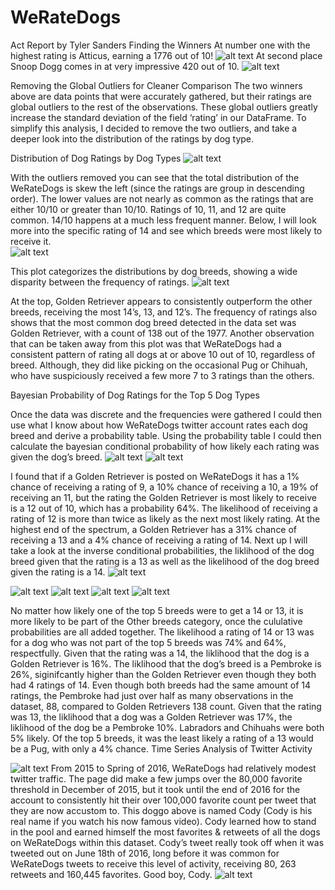# WeRateDogs


Act Report by Tyler Sanders
Finding the Winners
At number one with the highest rating is Atticus, earning a 1776 out of 10! 
![alt text](https://https://github.com/TyDataSci/WeRateDogs/blob/master/blogpics/Picture1.jpg?raw=true)
At second place Snoop Dogg comes in at very impressive 420 out of 10.
![alt text](https://https://github.com/TyDataSci/WeRateDogs/blob/master/blogpics/Picture1.jpg?raw=true)

Removing the Global Outliers for Cleaner Comparison
The two winners above are data points that were accurately gathered, but their ratings are global outliers to the rest of the observations. These global outliers greatly increase the standard deviation of the field ‘rating’ in our DataFrame.
To simplify this analysis, I decided to remove the two outliers, and take a deeper look into the distribution of the ratings by dog type.

Distribution of Dog Ratings by Dog Types
![alt text](https://https://github.com/TyDataSci/WeRateDogs/blob/master/blogpics/Picture3.png?raw=true)

With the outliers removed you can see that the total distribution of the WeRateDogs is skew the left (since the ratings are group in descending order). 
The lower values are not nearly as common as the ratings that are either 10/10 or greater than 10/10. Ratings of 10, 11, and 12 are quite common. 
14/10 happens at a much less frequent manner. Below, I will look more into the specific rating of 14 and see which breeds were most likely to receive it.  
![alt text](https://https://github.com/TyDataSci/WeRateDogs/blob/master/blogpics/Picture4.png?raw=true)


This plot categorizes the distributions by dog breeds, showing a wide disparity between the frequency of ratings.
![alt text](https://https://github.com/TyDataSci/WeRateDogs/blob/master/blogpics/Picture5.png?raw=true)

At the top, Golden Retriever appears to consistently outperform the other breeds, receiving the most 14’s, 13, and 12’s. The frequency of ratings also shows that the most common dog breed detected in the data set was Golden Retriever, with a count of 138 out of the 1977. 
Another observation that can be taken away from this plot was that WeRateDogs had a consistent pattern of rating all dogs at or above 10 out of 10, regardless of breed. 
Although, they did like picking on the occasional Pug or Chihuah, who have suspiciously received a few more 7 to 3 ratings than the others.   

Bayesian Probability of Dog Ratings for the Top 5 Dog Types



Once the data was discrete and the frequencies were gathered I could then use what I know about how WeRateDogs twitter account rates each dog breed and derive a probability table. 
Using the probability table I could then calculate the bayesian conditional probability of how likely each rating was given the dog’s breed. 
![alt text](https://https://github.com/TyDataSci/WeRateDogs/blob/master/blogpics/Picture6.jpg?raw=true)
![alt text](https://https://github.com/TyDataSci/WeRateDogs/blob/master/blogpics/Picture7.jpg?raw=true)

I found that if a Golden Retriever is posted on WeRateDogs it has a 1% chance of receiving a rating of 9, a 10% chance of receiving a 10, a 19% of receiving an 11, but the rating the Golden Retriever is most likely to receive is a 12 out of 10, which has a probability 64%. The likelihood of receiving a rating of 12 is more than twice as likely as the next most likely rating. 
At the highest end of the spectrum, a Golden Retriever has a 31% chance of receiving a 13 and a 4% chance of receiving a rating of 14. Next up I will take a look at the inverse conditional probabilities, the liklihood of the dog breed given that the rating is a 13 as well as the likelihood of the dog breed given the rating is a 14.
![alt text](https://https://github.com/TyDataSci/WeRateDogs/blob/master/blogpics/Picture8.jpg?raw=true)

![alt text](https://https://github.com/TyDataSci/WeRateDogs/blob/master/blogpics/Picture9.jpg?raw=true)
![alt text](https://https://github.com/TyDataSci/WeRateDogs/blob/master/blogpics/Picture10.jpg?raw=true)
![alt text](https://https://github.com/TyDataSci/WeRateDogs/blob/master/blogpics/Picture11.jpg?raw=true)
![alt text](https://https://github.com/TyDataSci/WeRateDogs/blob/master/blogpics/Picture12.jpg?raw=true)

No matter how likely one of the top 5 breeds were to get a 14 or 13, it is more likely to be part of the Other breeds category, once the cululative probabilities are all added together. The likelihood a rating of 14 or 13 was for a dog who was not part of the top 5 breeds was 74% and 64%, respectfully. 
Given that the rating was a 14, the liklihood that the dog is a Golden Retriever is 16%. The liklihood that the dog’s breed is a Pembroke is 26%, siginifcantly higher than the Golden Retriever even though they both had 4 ratings of 14.  Even though both breeds had the same amount of 14 ratings, the Pembroke had just over half as many observations in the dataset, 88, compared to Golden Retrievers 138 count. 
Given that the rating was 13, the liklihood that a dog was a Golden Retriever was 17%, the liklihood of the dog be a Pembroke 10%. Labradors and Chihuahs were both 5% likely. Of the top 5 breeds, it was the least likely a rating of a 13 would be a Pug, with only a 4% chance.
Time Series Analysis of Twitter Activity

![alt text](https://https://github.com/TyDataSci/WeRateDogs/blob/master/blogpics/Picture13.jpg?raw=true)
From 2015 to Spring of 2016, WeRateDogs had relatively modest twitter traffic.  The page did make a few jumps over the 80,000 favorite threshold in December of 2015, but it took until the end of 2016 for the account to consistently hit their over 100,000 favorite count per tweet that they are now accustom to. 
This doggo above is named Cody (Cody is his real name if you watch his now famous video).  Cody learned how to stand in the pool and earned himself the most favorites & retweets of all the dogs on WeRateDogs within this dataset. Cody’s tweet really took off when it was tweeted out on June 18th of 2016, long before it was common for WeRateDogs tweets to receive this level of activity, receiving 80, 263 retweets and 160,445 favorites. Good boy, Cody. 
![alt text](https://https://github.com/TyDataSci/WeRateDogs/blob/master/blogpics/Picture14.png?raw=true)
